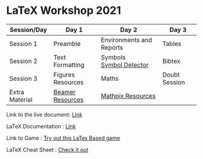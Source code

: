 

# LaTeX Workshop 2021

| Session/Day | Day 1 | Day 2 | Day 3 |
|-------------|------|-------|-------|
| Session 1   | Preamble | Environments and Reports  |  Tables|
| Session 2   | Text Formatting | Symbols <br> <a href="http://detexify.kirelabs.org/classify.html">Symbol Detector</a> | Bibtex |
| Session 3   |  Figures Resources | Maths |  Doubt Session   |
| Extra Material | <a href = "https://www.overleaf.com/learn/latex/Beamer"> Beamer Resources</a> | <a href = "https://mathpix.com/docs/snip/overview">Mathpix Resources</a>

Link to the live document: <a href ="https://www.overleaf.com/read/rrbvxbjyzrkp"> Link </a>

LaTeX Documentation : <a href = "https://www.overleaf.com/learn"> Link </a> 

Link to Game : <a href = "https://team-latex-iitgn.github.io/TeXnique/public/index.html"> Try out this LaTex Based game </a>

LaTeX Cheat Sheet : <a href = "https://drive.google.com/file/d/1XkIUabiu3OJ_O2L4R0nsIOny0aG6fDmn/view?usp=sharing"> Check it out </a>
